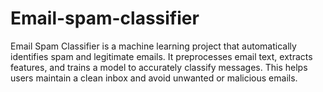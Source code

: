 # Email-spam-classifier
Email Spam Classifier is a machine learning project that automatically identifies spam and legitimate emails. It preprocesses email text, extracts features, and trains a model to accurately classify messages. This helps users maintain a clean inbox and avoid unwanted or malicious emails.
